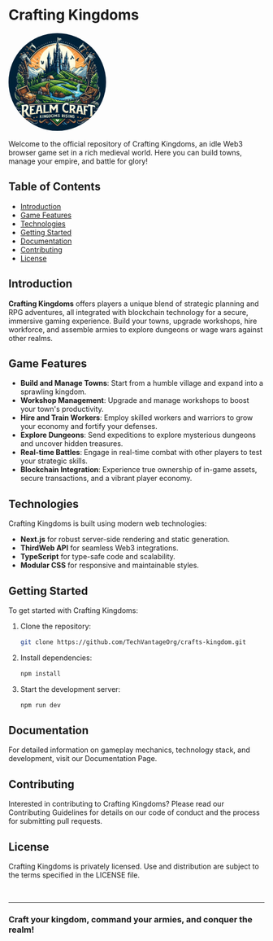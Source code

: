 # Crafting Kingdoms

<img src="./public/images/logo.png" alt="Crafting Kingdoms" style="width:12rem; height:12rem; border-radius:50%; justify-self:center; align-self:center"/>

Welcome to the official repository of Crafting Kingdoms, an idle Web3 browser game set in a rich medieval world. Here you can build towns, manage your empire, and battle for glory!

## Table of Contents

- [Introduction](#introduction)
- [Game Features](#game-features)
- [Technologies](#technologies)
- [Getting Started](#getting-started)
- [Documentation](#documentation)
- [Contributing](#contributing)
- [License](#license)

## Introduction

**Crafting Kingdoms** offers players a unique blend of strategic planning and RPG adventures, all integrated with blockchain technology for a secure, immersive gaming experience. Build your towns, upgrade workshops, hire workforce, and assemble armies to explore dungeons or wage wars against other realms.

## Game Features

- **Build and Manage Towns**: Start from a humble village and expand into a sprawling kingdom.
- **Workshop Management**: Upgrade and manage workshops to boost your town's productivity.
- **Hire and Train Workers**: Employ skilled workers and warriors to grow your economy and fortify your defenses.
- **Explore Dungeons**: Send expeditions to explore mysterious dungeons and uncover hidden treasures.
- **Real-time Battles**: Engage in real-time combat with other players to test your strategic skills.
- **Blockchain Integration**: Experience true ownership of in-game assets, secure transactions, and a vibrant player economy.

## Technologies

Crafting Kingdoms is built using modern web technologies:

- **Next.js** for robust server-side rendering and static generation.
- **ThirdWeb API** for seamless Web3 integrations.
- **TypeScript** for type-safe code and scalability.
- **Modular CSS** for responsive and maintainable styles.

## Getting Started

To get started with Crafting Kingdoms:

1. Clone the repository:
   ```bash
   git clone https://github.com/TechVantageOrg/crafts-kingdom.git
   ```
2. Install dependencies:

   ```bash
   npm install
   ```

3. Start the development server:
   ```bash
   npm run dev
   ```

## Documentation

For detailed information on gameplay mechanics, technology stack, and development, visit our Documentation Page.

## Contributing

Interested in contributing to Crafting Kingdoms? Please read our Contributing Guidelines for details on our code of conduct and the process for submitting pull requests.

## License

Crafting Kingdoms is privately licensed. Use and distribution are subject to the terms specified in the LICENSE file.

<br />

---
### Craft your kingdom, command your armies, and conquer the realm!
